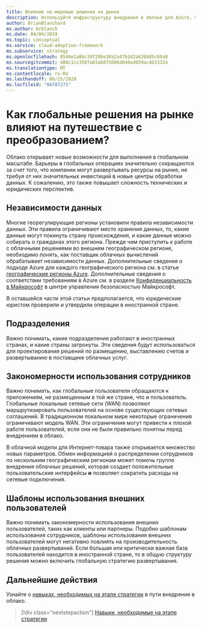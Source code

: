```yaml
---
title: Влияние на мировые решения на рынке
description: Используйте инфраструктуру внедрения в облаке для Azure, чтобы понять, как решения на мировом рынке могут повлиять на путешествие преобразования в облако.
author: BrianBlanchard
ms.author: brblanch
ms.date: 04/04/2019
ms.topic: conceptual
ms.service: cloud-adoption-framework
ms.subservice: strategy
ms.openlocfilehash: 8546e1a86c39f286e30a2a476242a626b85c69a0
ms.sourcegitcommit: d88c1cc3597a83ab075606d040ad659ac4b33324
ms.translationtype: MT
ms.contentlocale: ru-RU
ms.lasthandoff: 06/15/2020
ms.locfileid: "84787271"
---
```

# <a name="how-will-global-market-decisions-affect-the-transformation-journey"></a>Как глобальные решения на рынке влияют на путешествие с преобразованием?

Облако открывает новые возможности для выполнения в глобальном масштабе. Барьеры в глобальных операциях значительно сокращаются за счет того, что компании могут развертывать ресурсы на рынке, не требуя от них значительных инвестиций в новые центры обработки данных. К сожалению, это также повышает сложность технических и юридических перспектив.

## <a name="data-sovereignty"></a>Независимости данных

Многие георегулирующие регионы установили правила независимости данных. Эти правила ограничивают место хранения данных, то, какие данные могут покинуть страну происхождения, и какие данные можно собирать о гражданах этого региона. Прежде чем приступить к работе с облачными решениями во внешнем географическом регионе, необходимо понять, как поставщик облачных вычислений обрабатывает независимости данных. Дополнительные сведения о подходе Azure для каждого географического региона см. в статье [географические регионы Azure](https://azure.microsoft.com/global-infrastructure/geographies). Дополнительные сведения о соответствии требованиям в Azure см. в разделе [Конфиденциальность в Майкрософт](https://www.microsoft.com/trust-center/privacy) в центре управления безопасностью Майкрософт.

В оставшейся части этой статьи предполагается, что юридические юристом проверили и утвердили операции в иностранной стране.

## <a name="business-units"></a>Подразделения

Важно понимать, какие подразделения работают в иностранных странах, и какие страны затронуты. Эти сведения будут использоваться для проектирования решений по размещению, выставлению счетов и развертыванию в поставщике облачных услуг.

## <a name="employee-usage-patterns"></a>Закономерности использования сотрудников

Важно понимать, как глобальные пользователи обращаются к приложениям, не размещенным в той же стране, что и пользователь. Глобальные локальные сетевые сети (WAN) позволяют маршрутизировать пользователей на основе существующих сетевых соглашений. В традиционном локальном мире некоторые ограничения ограничивают модель WAN. Эти ограничения могут привести к плохой работе пользователей, если они не были правильно понятны перед внедрением в облако.

В облачной модели для Интернет-товара также открывается множество новых параметров. Обмен информацией о распределении сотрудников по нескольким географическим регионам может помочь группе внедрения облачных решений, которая создает положительные пользовательские интерфейсы **и** позволяет сократить расходы на сетевые подключения.

## <a name="external-user-usage-patterns"></a>Шаблоны использования внешних пользователей

Важно понимать закономерности использования внешних пользователей, таких как клиенты или партнеры. Подобно шаблонам использования сотрудников, шаблоны использования внешних пользователей могут негативно повлиять на производительность облачных развертываний. Если большая или критически важная база пользователей находится в иностранной стране, то в общую структуру решения можно включить глобальную стратегию развертывания.

## <a name="next-steps"></a>Дальнейшие действия

Узнайте о [навыках, необходимых на этапе стратегии](./suggested-skills.md) в пути внедрения в облако.

> [!div class="nextstepaction"]
> [Навыки, необходимые на этапе стратегии](./suggested-skills.md)
